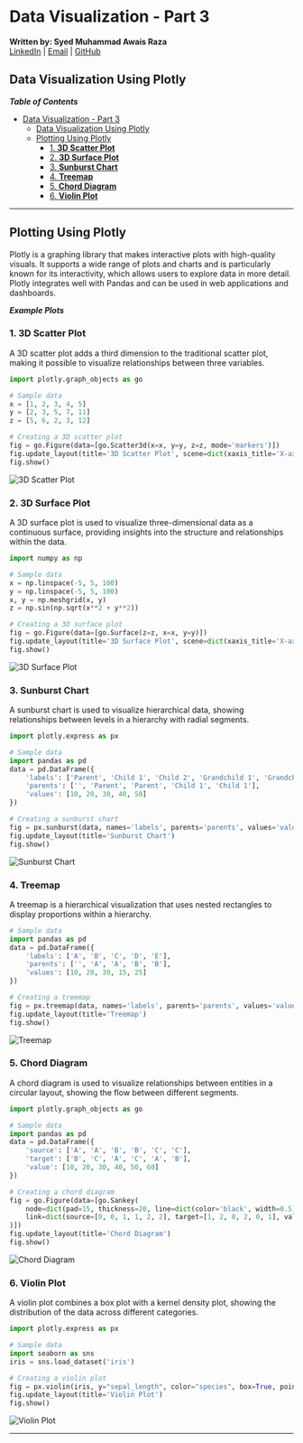 # Data Visualization - Part 3

**Written by: Syed Muhammad Awais Raza**  
[LinkedIn](https://www.linkedin.com/in/syed-muhammad-awais-raza-905317278/) | [Email](mailto:awaisraza5424@gmail.com) | [GitHub](https://github.com/awai1s)


## Data Visualization Using Plotly 
***Table of Contents***
- [Data Visualization - Part 3](#data-visualization---part-3)
  - [Data Visualization Using Plotly](#data-visualization-using-plotly)
  - [Plotting Using Plotly](#plotting-using-plotly)
    - [1. **3D Scatter Plot**](#1-3d-scatter-plot)
    - [2. **3D Surface Plot**](#2-3d-surface-plot)
    - [3. **Sunburst Chart**](#3-sunburst-chart)
    - [4. **Treemap**](#4-treemap)
    - [5. **Chord Diagram**](#5-chord-diagram)
    - [6. **Violin Plot**](#6-violin-plot)


---
## Plotting Using Plotly


Plotly is a graphing library that makes interactive plots with high-quality visuals. It supports a wide range of plots and charts and is particularly known for its interactivity, which allows users to explore data in more detail. Plotly integrates well with Pandas and can be used in web applications and dashboards.

_**Example Plots**_

### 1. **3D Scatter Plot**

A 3D scatter plot adds a third dimension to the traditional scatter plot, making it possible to visualize relationships between three variables.

```python
import plotly.graph_objects as go

# Sample data
x = [1, 2, 3, 4, 5]
y = [2, 3, 5, 7, 11]
z = [5, 6, 2, 3, 12]

# Creating a 3D scatter plot
fig = go.Figure(data=[go.Scatter3d(x=x, y=y, z=z, mode='markers')])
fig.update_layout(title='3D Scatter Plot', scene=dict(xaxis_title='X-axis', yaxis_title='Y-axis', zaxis_title='Z-axis'))
fig.show()
```
![3D Scatter Plot](3Scatterplot.jpg)
### 2. **3D Surface Plot**

A 3D surface plot is used to visualize three-dimensional data as a continuous surface, providing insights into the structure and relationships within the data.

```python
import numpy as np

# Sample data
x = np.linspace(-5, 5, 100)
y = np.linspace(-5, 5, 100)
x, y = np.meshgrid(x, y)
z = np.sin(np.sqrt(x**2 + y**2))

# Creating a 3D surface plot
fig = go.Figure(data=[go.Surface(z=z, x=x, y=y)])
fig.update_layout(title='3D Surface Plot', scene=dict(xaxis_title='X-axis', yaxis_title='Y-axis', zaxis_title='Z-axis'))
fig.show()
```
![3D Surface Plot](3Surfaceplot.jpg)
### 3. **Sunburst Chart**

A sunburst chart is used to visualize hierarchical data, showing relationships between levels in a hierarchy with radial segments.

```python
import plotly.express as px

# Sample data
import pandas as pd
data = pd.DataFrame({
    'labels': ['Parent', 'Child 1', 'Child 2', 'Grandchild 1', 'Grandchild 2'],
    'parents': ['', 'Parent', 'Parent', 'Child 1', 'Child 1'],
    'values': [10, 20, 30, 40, 50]
})

# Creating a sunburst chart
fig = px.sunburst(data, names='labels', parents='parents', values='values')
fig.update_layout(title='Sunburst Chart')
fig.show()
```
![Sunburst Chart](3Sunburstplot.jpg)
### 4. **Treemap**

A treemap is a hierarchical visualization that uses nested rectangles to display proportions within a hierarchy.

```python
# Sample data
import pandas as pd
data = pd.DataFrame({
    'labels': ['A', 'B', 'C', 'D', 'E'],
    'parents': ['', 'A', 'A', 'B', 'B'],
    'values': [10, 20, 30, 15, 25]
})

# Creating a treemap
fig = px.treemap(data, names='labels', parents='parents', values='values')
fig.update_layout(title='Treemap')
fig.show()
```
![Treemap](3Treemap.jpg)
### 5. **Chord Diagram**

A chord diagram is used to visualize relationships between entities in a circular layout, showing the flow between different segments.

```python
import plotly.graph_objects as go

# Sample data
import pandas as pd
data = pd.DataFrame({
    'source': ['A', 'A', 'B', 'B', 'C', 'C'],
    'target': ['B', 'C', 'A', 'C', 'A', 'B'],
    'value': [10, 20, 30, 40, 50, 60]
})

# Creating a chord diagram
fig = go.Figure(data=[go.Sankey(
    node=dict(pad=15, thickness=20, line=dict(color='black', width=0.5), label=['A', 'B', 'C']),
    link=dict(source=[0, 0, 1, 1, 2, 2], target=[1, 2, 0, 2, 0, 1], value=[10, 20, 30, 40, 50, 60])
)])
fig.update_layout(title='Chord Diagram')
fig.show()
```
![Chord Diagram](3ChordDiagram.jpg)

### 6. **Violin Plot**

A violin plot combines a box plot with a kernel density plot, showing the distribution of the data across different categories.

```python
import plotly.express as px

# Sample data
import seaborn as sns
iris = sns.load_dataset('iris')

# Creating a violin plot
fig = px.violin(iris, y="sepal_length", color="species", box=True, points="all")
fig.update_layout(title='Violin Plot')
fig.show()
```
![Violin Plot](3VoilonPlot.jpg)

---------------------------------

